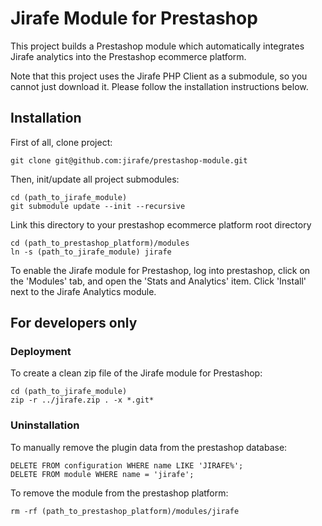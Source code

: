 # Jirafe Module for Prestashop

This project builds a Prestashop module which automatically integrates Jirafe analytics into the Prestashop ecommerce platform.

Note that this project uses the Jirafe PHP Client as a submodule, so you cannot just download it.  Please follow the installation instructions below.

## Installation

First of all, clone project:

    git clone git@github.com:jirafe/prestashop-module.git

Then, init/update all project submodules:

    cd (path_to_jirafe_module)
    git submodule update --init --recursive

Link this directory to your prestashop ecommerce platform root directory

    cd (path_to_prestashop_platform)/modules
    ln -s (path_to_jirafe_module) jirafe

To enable the Jirafe module for Prestashop, log into prestashop, click on the 'Modules' tab, and open the 'Stats and Analytics' item.  Click 'Install' next to the Jirafe Analytics module.

## For developers only

### Deployment

To create a clean zip file of the Jirafe module for Prestashop:

    cd (path_to_jirafe_module)
    zip -r ../jirafe.zip . -x *.git*
    
### Uninstallation

To manually remove the plugin data from the prestashop database:

    DELETE FROM configuration WHERE name LIKE 'JIRAFE%';
    DELETE FROM module WHERE name = 'jirafe';

To remove the module from the prestashop platform:

    rm -rf (path_to_prestashop_platform)/modules/jirafe
    
